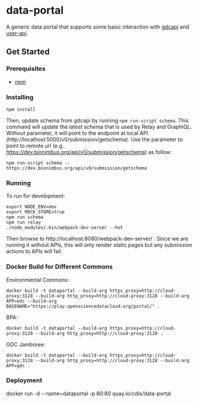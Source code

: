 # data-portal
A generic data portal that supports some basic interaction with [gdcapi](https://github.com/uc-cdis/gdcapi/) and [user-api](https://github.com/uc-cdis/user-api).

## Get Started

### Prerequisites

- [npm](https://www.npmjs.com/)

### Installing
```
npm install
```

Then, update schema from gdcapi by running `npm run-script schema`.
This command will update the latest schema that is used by Relay and GraphiQL.
Without parameter, it will point to the endpoint at local API (http://localhost:5000/v0/submission/getschema).
Use the parameter to point to remote url (e.g. https://dev.bionimbus.org/api/v0/submission/getschema) as follow:
```
npm run-script schema -- https://dev.bionimbus.org/api/v0/submission/getschema
```

### Running
To run for development:
```
export NODE_ENV=dev
export MOCK_STORE=true
npm run schema
npm run relay
./node_modules/.bin/webpack-dev-server --hot
```
Then browse to http://localhost:8080/webpack-dev-server/ . Since we are running it without APIs, this will only render static pages but any submission actions to APIs will fail.

### Docker Build for Different Commons
Environmental Commons:
```
docker build -t dataportal --build-arg https_proxy=http://cloud-proxy:3128 --build-arg http_proxy=http://cloud-proxy:3128 --build-arg APP=edc --build-arg BASENAME="https://play.opensciencedatacloud.org/portal/" .
```
BPA:
```
docker build -t dataportal --build-arg https_proxy=http://cloud-proxy:3128 --build-arg http_proxy=http://cloud-proxy:3128 .
```
GDC Jamboree:
```
docker build -t dataportal --build-arg https_proxy=http://cloud-proxy:3128 --build-arg http_proxy=http://cloud-proxy:3128 --build-arg APP=gdc .
```

### Deployment
docker run -d --name=dataportal -p 80:80 quay.io/cdis/data-portal

